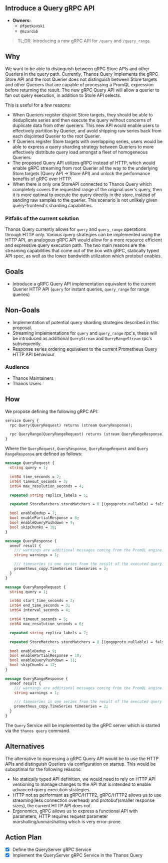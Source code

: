 ## Introduce a Query gRPC API

* **Owners:**
  * `@fpetkovski`
  * `@mzardab`

> TL;DR: Introducing a new gRPC API for `/query` and `/query_range`

## Why

We want to be able to distinguish between gRPC Store APIs and other Queriers in the query path. Currently, Thanos Query implements the gRPC Store API and the root Querier does not distinguish between Store targets and other Queriers that are capable of processing a PromQL expression before returning the result. The new gRPC Query API will allow a querier to fan out query execution, in addition to Store API selects.

This is useful for a few reasons:

* When Queriers register disjoint Store targets, they should be able to deduplicate series and then execute the query without concerns of duplicate data from other queriers. This new API would enable users to effectively partition by Querier, and avoid shipping raw series back from each disjointed Querier to the root Querier.
* If Queriers register Store targets with overlapping series, users would be able to express a query sharding strategy between Queriers to more effectively distribute query load amongst a fleet of homogeneous Queriers.
* The proposed Query API utilizes gRPC instead of HTTP, which would enable gRPC streaming from root Querier all the way to the underlying Store targets (Query API -> Store API) and unlock the performance benefits of gRPC over HTTP.
* When there is only one StoreAPI connected to Thanos Query which completely covers the requested range of the original user's query, then it is more optimal to execute the query directly in the store, instead of sending raw samples to the querier. This scenario is not unlikely given query-frontend's sharding capabilities.

### Pitfalls of the current solution

Thanos Query currently allows for `query` and `query_range` operations through HTTP only. Various query strategies can be implemented using the HTTP API, an analogous gRPC API would allow for a more resource efficient and expressive query execution path. The two main reasons are the streaming capabilities that come out of the box with gRPC, statically typed API spec, as well as the lower bandwidth utilization which protobuf enables.

## Goals
* Introduce a gRPC Query API implementation equivalent to the current Querier HTTP API (`query` for instant queries, `query_range` for range queries)

## Non-Goals

* Implementation of potential query sharding strategies described in this proposal.
* Streaming implementations for `query` and `query_range` rpc's, these will be introduced as additional `QueryStream` and `QueryRangeStream` rpc's subsequently.
* Response series ordering equivalent to the current Prometheus Query HTTP API behaviour

### Audience
* Thanos Maintainers
* Thanos Users

## How

We propose defining the following gRPC API:

```protobuf
service Query {
  rpc Query(QueryRequest) returns (stream QueryResponse);

  rpc QueryRange(QueryRangeRequest) returns (stream QueryRangeResponse);
}
```

Where the `QueryRequest`, `QueryResponse`, `QueryRangeRequest` and `Query RangeResponse` are defined as follows:

```protobuf
message QueryRequest {
  string query = 1;

  int64 time_seconds = 2;
  int64 timeout_seconds = 3;
  int64 max_resolution_seconds = 4;

  repeated string replica_labels = 5;

  repeated StoreMatchers storeMatchers = 6 [(gogoproto.nullable) = false];

  bool enableDedup = 7;
  bool enablePartialResponse = 8;
  bool enableQueryPushdown = 9;
  bool skipChunks = 10;
}

message QueryResponse {
  oneof result {
    /// warnings are additional messages coming from the PromQL engine.
    string warnings = 1;

    /// timeseries is one series from the result of the executed query.
    prometheus_copy.TimeSeries timeseries = 2;
  }
}

message QueryRangeRequest {
  string query = 1;

  int64 start_time_seconds = 2;
  int64 end_time_seconds = 3;
  int64 interval_seconds = 4;

  int64 timeout_seconds = 5;
  int64 max_resolution_seconds = 6;

  repeated string replica_labels = 7;

  repeated StoreMatchers storeMatchers = 8 [(gogoproto.nullable) = false];

  bool enableDedup = 9;
  bool enablePartialResponse = 10;
  bool enableQueryPushdown = 11;
  bool skipChunks = 12;
}

message QueryRangeResponse {
  oneof result {
    /// warnings are additional messages coming from the PromQL engine.
    string warnings = 1;

    /// timeseries is one series from the result of the executed query.
    prometheus_copy.TimeSeries timeseries = 2;
  }
}
```

The `Query` Service will be implemented by the gRPC server which is started via the `thanos query` command.

## Alternatives

The alternative to expressing a gRPC Query API would be to use the HTTP APIs and distinguish Queriers via configuration on startup. This would be suboptimal for the following reasons:
* No statically typed API definition, we would need to rely on HTTP API versioning to manage changes to the API that is intended to enable advanced query execution strategies.
* HTTP not as performant as gRPC/HTTP2, gRPC/HTTP2 allows us to use streaming(less connection overhead) and protobuf(smaller response sizes), the current HTTP API does not.
* Ergonomics, gRPC allows us to express a functional API with parameters, HTTP requires request parameter marshalling/unmarshalling which is very error-prone.

## Action Plan

* [X] Define the QueryServer gRPC Service
* [X] Implement the QueryServer gRPC Service in the Thanos Query
